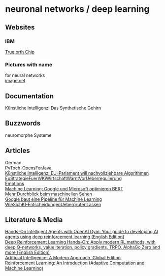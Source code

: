 # neuronal networks / deep learning
## Websites
### IBM
[True orth Chip](https://www.nextplatform.com/2018/09/27/a-rare-peek-into-ibms-true-north-neuromorphic-chip/)
### Pictures with name
for neural networks  
[image.net](http://www.image-net.org/)

## Documentation
[Künstliche Intelligenz: Das Synthetische Gehirn](https://www.welt.de/mediathek/dokumentation/technik-und-wissen/sendung192925317/Kuenstliche-Intelligenz-Das-synthetische-Gehirn.html)  

## Buzzwords
neuromorphe Systeme

## Articles
German  
[PyToch-OpensForJava](https://www.heise.de/developer/meldung/Machine-Learning-PyTorch-1-4-oeffnet-sich-fuer-Java-4639227.html)  
[Künstliche Intelligenz: EU-Parlament will nachvollziehbare Algorithmen ](https://www.heise.de/newsticker/meldung/Kuenstliche-Intelligenz-EU-Parlament-will-nachvollziehbare-Algorithmen-4659537.html)  
[EuStrategieFuerWKiWirtschaftWarntVorÜeberregulierung](https://www.heise.de/newsticker/meldung/EU-Strategie-fuer-KI-Wirtschaft-warnt-vor-Ueberregulierung-4664662.html)  
[Emotions](https://www.heise.de/newsticker/meldung/Expertenstreit-ueber-Emotionserkennung-durch-KI-4667496.html)  
[Machine Learning: Google und Microsoft optimieren BERT](https://heise.de/-4643235)  
[Mehr Durchblick beim maschinellen Sehen](https://www.golem.de/news/computer-vision-mehr-durchblick-beim-maschinellen-sehen-2001-144949.html)  
[Google baut eine Pipeline für Machine Learning](https://heise.de/-4682425)  
[WieSichKI-EntscheidungenUeberprüfenLassen ](https://heise.de/-4665982)


## Literature & Media
[Hands-On Intelligent Agents with OpenAI Gym: Your guide to developing AI agents using deep reinforcement learning (English Edition)](https://www.amazon.de/gp/product/178883657X/ref=ox_sc_act_title_1?smid=A3JWKAKR8XB7XF&psc=1)  
[Deep Reinforcement Learning Hands-On: Apply modern RL methods, with deep Q-networks, value iteration, policy gradients, TRPO, AlphaGo Zero and more (English Edition)](https://www.amazon.de/gp/product/1788834240/ref=ox_sc_act_title_2?smid=A3JWKAKR8XB7XF&psc=1)  
[Artificial Intelligence: A Modern Approach, Global Edition](https://www.amazon.de/gp/product/1292153962/ref=ox_sc_act_title_3?smid=A3JWKAKR8XB7XF&psc=1)  
[Reinforcement Learning: An Introduction (Adaptive Computation and Machine Learning)](https://www.amazon.de/gp/product/0262039249/ref=ox_sc_act_title_4?smid=A3JWKAKR8XB7XF&psc=1)  
